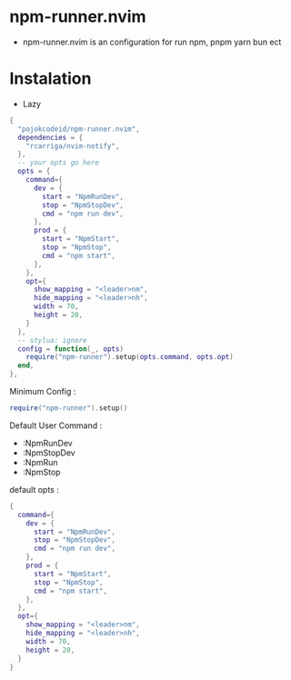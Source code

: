 # npm-runner.nvim

- npm-runner.nvim is an configuration for run npm, pnpm yarn bun ect

# Instalation

- Lazy

```lua
{
  "pojokcodeid/npm-runner.nvim",
  dependencies = {
    "rcarriga/nvim-notify",
  },
  -- your opts go here
  opts = {
    command={
      dev = {
        start = "NpmRunDev",
        stop = "NpmStopDev",
        cmd = "npm run dev",
      },
      prod = {
        start = "NpmStart",
        stop = "NpmStop",
        cmd = "npm start",
      },
    },
    opt={
      show_mapping = "<leader>nm",
      hide_mapping = "<leader>nh",
      width = 70,
      height = 20,
    }
  },
  -- stylua: ignore
  config = function(_, opts)
    require("npm-runner").setup(opts.command, opts.opt)
  end,
},
```

Minimum Config :

```lua
require("npm-runner").setup()
```

Default User Command :

- :NpmRunDev
- :NpmStopDev
- :NpmRun
- :NpmStop

default opts :

```lua
{
  command={
    dev = {
      start = "NpmRunDev",
      stop = "NpmStopDev",
      cmd = "npm run dev",
    },
    prod = {
      start = "NpmStart",
      stop = "NpmStop",
      cmd = "npm start",
    },
  },
  opt={
    show_mapping = "<leader>nm",
    hide_mapping = "<leader>nh",
    width = 70,
    height = 20,
  }
}
```
